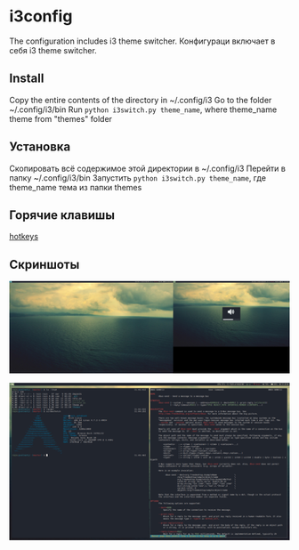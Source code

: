 # i3config
The configuration includes i3 theme switcher.
Конфигураци включает в себя i3 theme switcher.

## Install
Copy the entire contents of the directory in ~/.config/i3
Go to the folder ~/.config/i3/bin
Run ```python i3switch.py theme_name```, where theme_name theme from "themes" folder

## Установка
Скопировать всё содержимое этой директории в ~/.config/i3
Перейти в папку ~/.config/i3/bin
Запустить ```python i3switch.py theme_name```, где theme_name тема из папки themes

## Горячие клавишы
[hotkeys](hotkeys.md)

## Скриншоты
![scrrenshot](https://raw.githubusercontent.com/LightAir/i3config/master/screenshots/main.png)

![scrrenshot](https://raw.githubusercontent.com/LightAir/i3config/master/screenshots/urxvt.png)

